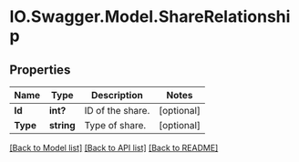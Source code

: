 # IO.Swagger.Model.ShareRelationship
## Properties

Name | Type | Description | Notes
------------ | ------------- | ------------- | -------------
**Id** | **int?** | ID of the share. | [optional] 
**Type** | **string** | Type of share.  | [optional] 

[[Back to Model list]](../README.md#documentation-for-models) [[Back to API list]](../README.md#documentation-for-api-endpoints) [[Back to README]](../README.md)

